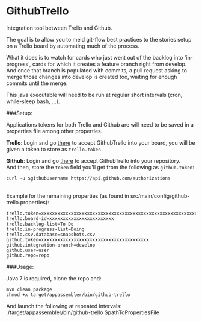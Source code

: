GithubTrello
============


Integration tool between Trello and Github.

The goal is to allow you to meld git-flow best practices to the stories setup on a Trello board by automating much of the process.

What it does is to watch for cards who just went out of the backlog into 'in-progress', cards for which it creates a feature branch right from develop. And once that branch is populated with commits, a pull request asking to merge those changes into develop is created too, waiting for enough commits until the merge. 

This java executable will need to be run at regular short intervals (cron, while-sleep bash, …).

###Setup:

Applications tokens for both Trello and Github are will need to be saved in a properties file among other properties.

**Trello**: Login and go [there](https://trello.com/1/authorize?key=d0e4aa36488c2e5957da7c3a61a76ff2&name=Github+Trello&expiration=never&response_type=token&scope=read,write) to accept GithubTrello into your board, you will be given a token to store as `trello.token`

**Github**: Login and go [there](https://github.com/login/oauth/authorize?client_id=2ac660ad9717d1db29b7&scope=repo) to accept GithubTrello into your repository.<br/>
And then, store the `token` field you'll get from the following as `github.token`:

	curl -u $githubUsername https://api.github.com/authorizations
<br/>
Example for the remaining properties (as found in src/main/config/github-trello.properties):

	trello.token=xxxxxxxxxxxxxxxxxxxxxxxxxxxxxxxxxxxxxxxxxxxxxxxxxxxxxxxxxxxxxxxx
	trello.board-id=xxxxxxxxxxxxxxxxxxxxxxxx
	trello.backlog-list=To Do
	trello.in-progress-list=Doing
	trello.csv.database=snapshots.csv
	github.token=xxxxxxxxxxxxxxxxxxxxxxxxxxxxxxxxxxxxxxxx
	github.integration-branch=develop
	github.user=user
	github.repo=repo


###Usage:

Java 7 is required, clone the repo and:

	mvn clean package
	chmod +x target/appassembler/bin/github-trello

And launch the following at repeated intervals:
	./target/appassembler/bin/github-trello $pathToPropertiesFile
